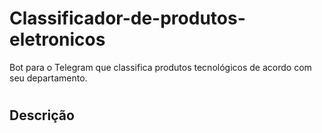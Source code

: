 # Classificador-de-produtos-eletronicos
Bot para o Telegram que classifica produtos tecnológicos de acordo com seu departamento.
#
## Descrição
